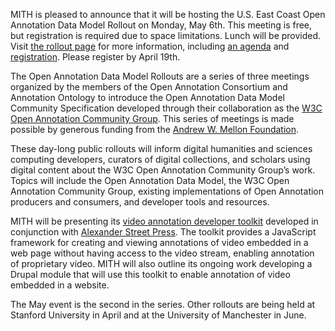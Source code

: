 MITH is pleased to announce that it will be hosting the U.S. East Coast Open Annotation Data Model Rollout on Monday, May 6th. This meeting is free, but registration is required due to space limitations. Lunch will be provided. Visit [the rollout page](http://www.openannotation.org/RolloutInfo.html) for more information, including [an agenda](http://www.openannotation.org/MITH_Agenda.html) and [registration](https://www.eventville.com/Catalog/EventRegistration1.asp?Eventid=1010271). Please register by April 19th.

The Open Annotation Data Model Rollouts are a series of three meetings organized by the members of the Open Annotation Consortium and Annotation Ontology to introduce the Open Annotation Data Model Community Specification developed through their collaboration as the [W3C Open Annotation Community Group](http://www.w3.org/community/openannotation/). This series of meetings is made possible by generous funding from the [Andrew W. Mellon Foundation](http://www.mellon.org/).

These day-long public rollouts will inform digital humanities and sciences computing developers, curators of digital collections, and scholars using digital content about the W3C Open Annotation Community Group’s work. Topics will include the Open Annotation Data Model, the W3C Open Annotation Community Group, existing implementations of Open Annotation producers and consumers, and developer tools and resources.

MITH will be presenting its [video annotation developer toolkit](http://umd-mith.github.com/OACVideoAnnotator/) developed in conjunction with [Alexander Street Press](http://alexanderstreet.com/). The toolkit provides a JavaScript framework for creating and viewing annotations of video embedded in a web page without having access to the video stream, enabling annotation of proprietary video. MITH will also outline its ongoing work developing a Drupal module that will use this toolkit to enable annotation of video embedded in a website.

The May event is the second in the series. Other rollouts are being held at Stanford University in April and at the University of Manchester in June.